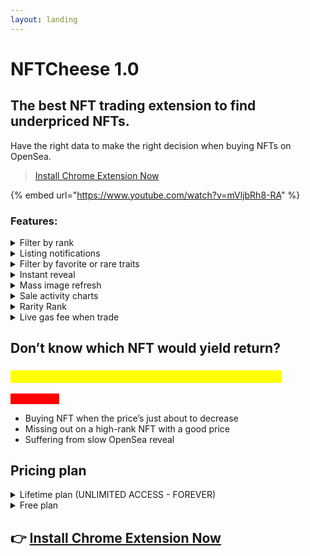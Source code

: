 ```yaml
---
layout: landing
---
```


# NFTCheese 1.0

## The best NFT trading extension to find underpriced NFTs.

Have the right data to make the right decision when buying NFTs on OpenSea.

> [Install Chrome Extension Now](https://chrome.google.com/webstore/detail/nftcheese/nnmgbbkbhgbmmpmdafjlljcehldannic)

{% embed url="https://www.youtube.com/watch?v=mVljbRh8-RA" %}

### Features:

<details>

<summary>Filter by rank</summary>

Snipe top rank NFTs on the floor or during reveal before others. Or use this to see analytics of a certain ranking range to your advantage.

</details>

<details>

<summary>Listing notifications</summary>

You can set alarm to scoop out the NFTs instantly when they are being listed at a certain rarity or with certain traits.

</details>

<details>

<summary>Filter by favorite or rare traits</summary>

Not only you can view all available NFTs of your favorite traits, you can also see which ones are rare, along with sale & listing data belong to those traits.

</details>

<details>

<summary>Instant reveal</summary>

Opensea sucks when it comes to showing images during review. NFTCheese allows you to view the NFTs' images directly from smart contract source at the time of reveal.

</details>

<details>

<summary>Mass image refresh</summary>

Like instant reveal, but imagine doing it for all NFTs on the page in a single button click.

</details>

<details>

<summary>Sale activity charts</summary>

Study about the NFTs before you buy them: Average price, daily volume traded.

</details>

<details>

<summary>Rarity Rank</summary>

Why buying generic NFTs at the floor while you can buy rare NFTs at the floor (or close it it). Filter within a rarity ranking range and spot the underpriced NFTs.

</details>

<details>

<summary>Live gas fee when trade</summary>

So that you can avoid over spending on gas.

</details>

## Don’t know which NFT would yield return?

### <mark style="color:yellow;">NFTCheese show you the data to make better decision</mark>

<mark style="color:red;background-color:red;">No more of:</mark>

* Buying NFT when the price’s just about to decrease
* Missing out on a high-rank NFT with a good price
* Suffering from slow OpenSea reveal

## Pricing plan

<details>

<summary>Lifetime plan (UNLIMITED ACCESS - FOREVER)</summary>

Unlock all of the features listed above, no limitation.

You will need to purchase [NFTCheese Genesis Pass on Opensea](https://opensea.io/collection/nftcheese-genesis).

You will also have access to future features & future tools coming from NFTCheese.

</details>

<details>

<summary>Free plan</summary>

You can use NFTCheese Chrome Extension without these features:

1. Listing Notifier
2. Mass Instant Reveal

</details>

## 👉 [Install Chrome Extension Now](https://chrome.google.com/webstore/detail/nftcheese/nnmgbbkbhgbmmpmdafjlljcehldannic)
